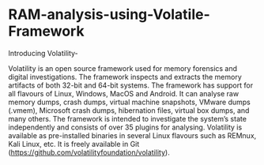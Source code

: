 # RAM-analysis-using-Volatile-Framework

Introducing Volatility-

Volatility is an open source framework used for memory forensics and digital investigations. The framework inspects and extracts the memory artifacts of both 32-bit and 64-bit systems. The framework has support for all flavours of Linux, Windows, MacOS and Android. It can analyse raw memory dumps, crash dumps, virtual machine snapshots, VMware dumps (.vmem), Microsoft crash dumps, hibernation files, virtual box dumps, and many others. The framework is intended to investigate the system’s state independently and consists of over 35 plugins for analysing. Volatility is available as pre-installed binaries in several Linux flavours such as REMnux, Kali Linux, etc. It is freely available in Git (https://github.com/volatilityfoundation/volatility).
